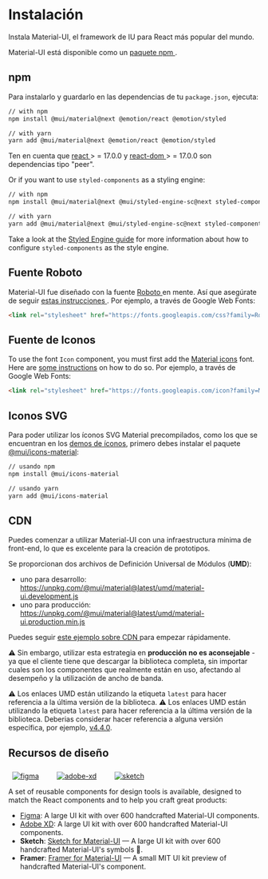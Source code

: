 # Instalación

<p class="description">Instala Material-UI, el framework de IU para React más popular del mundo.</p>

Material-UI está disponible como un [ paquete npm ](https://www.npmjs.com/package/@mui/material).

## npm

Para instalarlo y guardarlo en las dependencias de tu ` package.json `, ejecuta:

```sh
// with npm
npm install @mui/material@next @emotion/react @emotion/styled

// with yarn
yarn add @mui/material@next @emotion/react @emotion/styled
```

<!-- #react-peer-version -->

Ten en cuenta que [ react ](https://www.npmjs.com/package/react) > = 17.0.0 y [ react-dom ](https://www.npmjs.com/package/react-dom) > = 17.0.0 son dependencias tipo "peer".

Or if you want to use `styled-components` as a styling engine:

```sh
// with npm
npm install @mui/material@next @mui/styled-engine-sc@next styled-components

// with yarn
yarn add @mui/material@next @mui/styled-engine-sc@next styled-components
```

Take a look at the [Styled Engine guide](/guides/styled-engine/) for more information about how to configure `styled-components` as the style engine.

## Fuente Roboto

Material-UI fue diseñado con la fuente [ Roboto ](https://fonts.google.com/specimen/Roboto) en mente. Así que asegúrate de seguir [ estas instrucciones ](/components/typography/#general). Por ejemplo, a través de Google Web Fonts:

```html
<link rel="stylesheet" href="https://fonts.googleapis.com/css?family=Roboto:300,400,500,700&display=swap" />
```

## Fuente de Iconos

To use the font `Icon` component, you must first add the [Material icons](https://fonts.google.com/icons) font. Here are [some instructions](/components/icons/#font-icons) on how to do so. Por ejemplo, a través de Google Web Fonts:

```html
<link rel="stylesheet" href="https://fonts.googleapis.com/icon?family=Material+Icons" />
```

## Iconos SVG

Para poder utilizar los íconos SVG Material precompilados, como los que se encuentran en los [demos de íconos](/components/icons/), primero debes instalar el paquete [@mui/icons-material](https://www.npmjs.com/package/@mui/icons-material):

```sh
// usando npm
npm install @mui/icons-material

// usando yarn
yarn add @mui/icons-material
```

## CDN

Puedes comenzar a utilizar Material-UI con una infraestructura mínima de front-end, lo que es excelente para la creación de prototipos.

Se proporcionan dos archivos de Definición Universal de Módulos (**UMD**):

- uno para desarrollo: https://unpkg.com/@mui/material@latest/umd/material-ui.development.js
- uno para producción: https://unpkg.com/@mui/material@latest/umd/material-ui.production.min.js

Puedes seguir [ este ejemplo sobre CDN ](https://github.com/mui-org/material-ui/tree/master/examples/cdn) para empezar rápidamente.

⚠️ Sin embargo, utilizar esta estrategia en **producción** **no es aconsejable** - ya que el cliente tiene que descargar la biblioteca completa, sin importar cuales son los componentes que realmente están en uso, afectando al desempeño y la utilización de ancho de banda.

⚠️ Los enlaces UMD están utilizando la etiqueta `latest` para hacer referencia a la última versión de la biblioteca. ⚠️ Los enlaces UMD están utilizando la etiqueta `latest` para hacer referencia a la última versión de la biblioteca. Deberias considerar hacer referencia a alguna versión específica, por ejemplo, [v4.4.0](https://unpkg.com/@mui/material@4.4.0/umd/material-ui.development.js).

## Recursos de diseño

<a href="https://material-ui.com/store/items/figma-react/?utm_source=docs&utm_medium=referral&utm_campaign=installation-figma" style="margin-left: 8px; margin-top: 8px; display: inline-block;"><img src="/static/images/download-figma.svg" alt="figma" /></a>
<a href="https://material-ui.com/store/items/adobe-xd-react/?utm_source=docs&utm_medium=referral&utm_campaign=installation-adobe-xd" style="margin-left: 32px; margin-top: 8px; display: inline-block;"><img src="/static/images/download-adobe-xd.svg" alt="adobe-xd" /></a>
<a href="https://material-ui.com/store/items/sketch-react/?utm_source=docs&utm_medium=referral&utm_campaign=installation-sketch" style="margin-left: 32px; margin-top: 8px; display: inline-block;"><img src="/static/images/download-sketch.svg" alt="sketch" /></a>

A set of reusable components for design tools is available, designed to match the React components and to help you craft great products:

- [Figma](https://material-ui.com/store/items/figma-react/?utm_source=docs&utm_medium=referral&utm_campaign=installation-figma): A large UI kit with over 600 handcrafted Material-UI components.
- [Adobe XD](https://material-ui.com/store/items/adobe-xd-react/?utm_source=docs&utm_medium=referral&utm_campaign=installation-adobe-xd): A large UI kit with over 600 handcrafted Material-UI components.
- **Sketch**: [Sketch for Material-UI](https://material-ui.com/store/items/sketch-react/?utm_source=docs&utm_medium=referral&utm_campaign=installation-sketch) — A large UI kit with over 600 handcrafted Material-UI's symbols 💎.
- **Framer**: [Framer for Material-UI](https://packages.framer.com/package/material-ui/material-ui) — A small MIT UI kit preview of handcrafted Material-UI's component.
